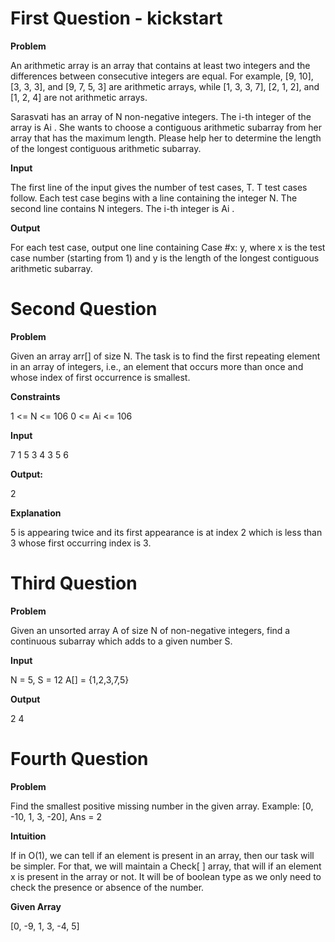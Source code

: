 # First Question - kickstart

<b>Problem</b>

An arithmetic array is an array that contains at least two integers and the
differences between consecutive integers are equal. For example, [9, 10], [3, 3, 3],
and [9, 7, 5, 3] are arithmetic arrays, while [1, 3, 3, 7], [2, 1, 2], and [1, 2, 4] are
not arithmetic arrays.

Sarasvati has an array of N non-negative integers. The i-th integer of the array is
Ai
. She wants to choose a contiguous arithmetic subarray from her array that has
the maximum length. Please help her to determine the length of the longest
contiguous arithmetic subarray.


<b>Input</b>

The first line of the input gives the number of test cases, T. T test cases follow.
Each test case begins with a line containing the integer N. The second line
contains N integers. The i-th integer is Ai
.

<b>Output</b>

For each test case, output one line containing Case #x: y, where x is the test case
number (starting from 1) and y is the length of the longest contiguous arithmetic
subarray.

# Second Question

<b>Problem</b>

Given an array arr[] of size N. The task is to find the first repeating element in an
array of integers, i.e., an element that occurs more than once and whose index of
first occurrence is smallest.

<b>Constraints</b>

1 <= N <= 106
0 <= Ai <= 106

<b>Input</b>

7
1 5 3 4 3 5 6

<b>Output:</b>

2

<b>Explanation</b>

5 is appearing twice and its first appearance is at index 2 which is less than 3
whose first occurring index is 3.

# Third Question

<b>Problem</b>

Given an unsorted array A of size N of non-negative integers, find a continuous
subarray which adds to a given number S.

<b>Input</b>

N = 5, S = 12
A[] = {1,2,3,7,5}

<b>Output</b>

2 4

# Fourth Question

<b>Problem</b>

Find the smallest positive missing number in the given array.
Example: [0, -10, 1, 3, -20], Ans = 2

<b>Intuition</b>

If in O(1), we can tell if an element is present in an array, then our task will be
simpler.
For that, we will maintain a Check[ ] array, that will if an element x is present in
the array or not.
It will be of boolean type as we only need to check the presence or absence of the
number.

<b>Given Array</b> 

[0, -9, 1, 3, -4, 5]